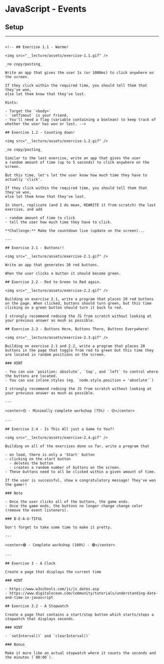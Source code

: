 # JavaScript - Events

## Setup

---

<!-- ## Exercise 1.0 - Warm up

<img src="__lecture/assets/exercise-1.0.gif" />

Write an app that registers a click anywhere on the screen.
Once the user clicks, add some text to the page.

Hints:

- Target the `<body>`
- By default, the `<body>` will be 0px tall. Add this into the `head` of the `index.html` file.

```html
<style>
  * {
    margin: 0;
    padding: 0;
  }
  body {
    width: 100vw;
    height: 100vh;
  }
</style> -->

```

<!-- ## Exercise 1.1 - Warmer

<img src="__lecture/assets/exercise-1.1.gif" />

_no copy/pasting_

Write an app that gives the user 1s (or 1000ms) to click anywhere on the screen.

If they click within the required time, you should tell them that they've won,
else let them know that they've lost.

Hints:

- Target the `<body>`
- `setTimout` is your friend.
- You'll need a flag (variable containing a boolean) to keep track of whether the user has won or lost. -->

## Exercise 1.2 - Counting down!

<img src="__lecture/assets/exercise-1.2.gif" />

_no copy/pasting_

Similar to the last exercise, write an app that gives the user
a random amount of time (up to 5 seconds) to click anywhere on the screen.

But this time, let's let the user know how much time they have to actually 'click'.

If they click within the required time, you should tell them that they've won,
else let them know that they've lost.

In short, replicate (and I do mean, REWRITE it from scratch) the last exercise, and add

- random amount of time to click
- tell the user how much time they have to click.

**Challenge:** Make the countdown live (update on the screen)...

---

## Exercise 2.1 - Buttons!!

<img src="__lecture/assets/exercise-2.1.gif" />

Write an app that generates 20 red buttons.

When the user clicks a button it should become green.

## Exercise 2.2 - Red to Green to Red again.

<img src="__lecture/assets/exercise-2.2.gif" />

Building on exercise 2.1, write a program that places 20 red buttons on the page. When clicked, buttons should turn green, but this time clicking on a green button should turn it back to red.

I strongly recommend redoing the JS from scratch without looking at your previous answer as mush as possible.

## Exercise 2.3 - Buttons Here, Buttons There, Buttons Everywhere!

<img src="__lecture/assets/exercise-2.3.gif" />

Building on exercise 2.1 and 2.2, write a program that places 20 buttons in the page that toggle from red to green but this time they are located in random positions on the screen.

### HINT

- You can use `position: absolute`, `top`, and `left` to control where the buttons are located.
- You can use inline styles (eg. `node.style.position = 'absolute'`)

I strongly recommend redoing the JS from scratch without looking at your previous answer as mush as possible.

---

<center>🟡 - Minimally complete workshop (75%) - 🟡</center>

---

## Exercise 2.4 - Is This All just a Game to You?!

<img src="__lecture/assets/exercise-2.4.gif" />

Building on all of the exercises done so far, write a program that

- on load, there is only a 'Start' button
- clicking on the start button
  - deletes the button
  - creates a random number of buttons on the screen.
- These buttons need to all be clicked within a given amount of time.

If the user is successful, show a congratulatory message! They've won the game!!

### Note

- Once the user clicks all of the buttons, the game ends.
- Once the game ends, the buttons no longer change change color (remove the event listeners).

### B-E-A-U-TIFUL

Don't forget to take some time to make it pretty.

---

<center>🟢 - Complete workshop (100%) - 🟢</center>

---

## Exercise 3 - A Clock

Create a page that displays the current time

### HINT

- https://www.w3schools.com/js/js_dates.asp
- https://www.digitalocean.com/community/tutorials/understanding-date-and-time-in-javascript

## Exercise 3.2 - A Stopwatch

Create a page that contains a start/stop button which starts/stops a stopwatch that displays seconds.

### HINT

- `setInterval()` and `clearInterval()`

### Bonus

Make it more like an actual stopwatch where it counts the seconds and the minutes (`00:00`).
```
